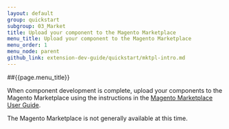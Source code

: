 ```yaml
---
layout: default
group: quickstart
subgroup: 03_Market
title: Upload your component to the Magento Marketplace
menu_title: Upload your component to the Magento Marketplace
menu_order: 1
menu_node: parent
github_link: extension-dev-guide/quickstart/mktpl-intro.md
---
```


##{{page.menu_title}}

When component development is complete, upload your components to the Magento Marketplace using the instructions in the <a href="http://docs.magento.com/marketplace/getting-started.html" target="_blank">Magento Marketplace User Guide</a>.

<div class="bs-callout bs-callout-warning">
    <p>The Magento Marketplace is not generally available at this time. </p>
</div>


